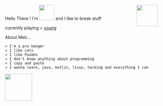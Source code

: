 Hello There ! I'm <a href="https://t.me/aliciadark"> <img src="https://telegra.ph/file/ac69cdf3feeb1b76c0839.png" width=50px></a> and I like to break stuff
<a><img align=right src="https://telegra.ph/file/aa122096040f3c5005287.gif" width=70px></a>

currently playing = [young](https://open.spotify.com/playlist/5ddLrdKjGR7SLqthbEcoNc?si=A_wkwVhXQHK3ZTe8VrQBfg&utm_source=copy-link)



About Meh...
```
» I'm a pro kanger 
» I like cats
» I like Paimon 
» I don't know anything about programming 
» I copy and paste 
» I wanna learn, java, kotlin, linux, hacking and everything I can 
```





<a><img src="https://media3.giphy.com/media/11lxCeKo6cHkJy/giphy.gif" width=89></a>



